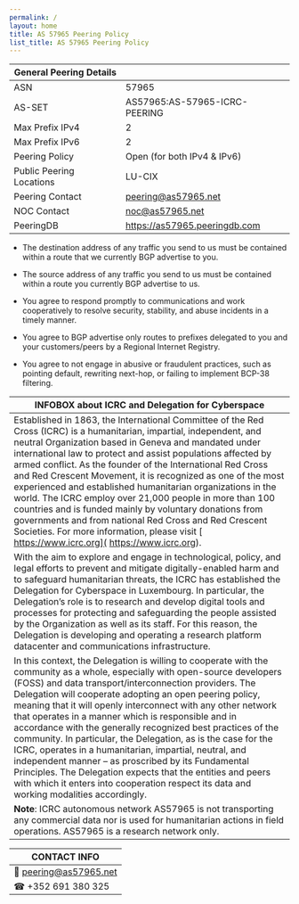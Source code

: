 ```yaml
---
permalink: /
layout: home
title: AS 57965 Peering Policy
list_title: AS 57965 Peering Policy
---
```


| **General Peering Details** |                               |
|-----------------------------|-------------------------------|
| ASN                         | 57965                         |
| AS-SET                      | AS57965:AS-57965-ICRC-PEERING |
| Max Prefix IPv4             | 2                             |
| Max Prefix IPv6             | 2                             |
| Peering Policy              | Open (for both IPv4 & IPv6)   |
| Public Peering Locations    | LU-CIX                        |
| Peering Contact             | peering@as57965.net           |
| NOC Contact                 | noc@as57965.net               |
| PeeringDB                   | https://as57965.peeringdb.com |

* The destination address of any traffic you send to us must be contained within a route that we currently BGP advertise to you.

* The source address of any traffic you send to us must be contained within a route you currently BGP advertise to us.

*  You agree to respond promptly to communications and work cooperatively to resolve security, stability, and abuse incidents in a timely manner.

* You agree to BGP advertise only routes to prefixes delegated to you and your customers/peers by a Regional Internet Registry.

* You agree to not engage in abusive or fraudulent practices, such as pointing default, rewriting next-hop, or failing to implement BCP-38 filtering.

| **INFOBOX about ICRC and Delegation for Cyberspace**                                                                                                                                                                                                                                                                                                                                                                                                                                                                                                                                                                                                                                                                                                                              |
|-----------------------------------------------------------------------------------------------------------------------------------------------------------------------------------------------------------------------------------------------------------------------------------------------------------------------------------------------------------------------------------------------------------------------------------------------------------------------------------------------------------------------------------------------------------------------------------------------------------------------------------------------------------------------------------------------------------------------------------------------------------------------------------|
| Established in 1863, the International Committee of the Red Cross (ICRC) is a humanitarian, impartial, independent, and neutral Organization based in Geneva and mandated under international law to protect and assist populations affected by armed conflict. As the founder of the International Red Cross and Red Crescent Movement, it is recognized as one of the most experienced and established humanitarian organizations in the world. The ICRC employ over 21,000 people in more than 100 countries and is funded mainly by voluntary donations from governments and from national Red Cross and Red Crescent Societies. For more information, please visit [ https://www.icrc.org]( https://www.icrc.org).                                                         |
| With the aim to explore and engage in technological, policy, and legal efforts to prevent and mitigate digitally-enabled harm and to safeguard humanitarian threats, the ICRC has established the Delegation for Cyberspace in Luxembourg. In particular, the Delegation’s role is to research and develop digital tools and processes for protecting and safeguarding the people assisted by the Organization as well as its staff. For this reason, the Delegation is developing and operating a research platform datacenter and communications infrastructure.                                                                                                                                                                                                             |
| In this context, the Delegation is willing to cooperate with the community as a whole, especially with open-source developers (FOSS) and data transport/interconnection providers. The Delegation will cooperate adopting an open peering policy, meaning that it will openly interconnect with any other network that operates in a manner which is responsible and in accordance with the generally recognized best practices of the community. In particular, the Delegation, as is the case for the ICRC, operates in a humanitarian, impartial, neutral, and independent manner – as proscribed by its Fundamental Principles. The Delegation expects that the entities and peers with which it enters into cooperation respect its data and working modalities accordingly. |
| **Note**: ICRC autonomous network AS57965 is not transporting any commercial data nor is used for humanitarian actions in field operations. AS57965 is a research network only.                                                                                                                                                                                                                                                                                                                                                                                                                                                                                                                                                                                                  |

| CONTACT INFO          |
|-----------------------|
| 📧 peering@as57965.net |
| ☎ +352 691 380 325    |